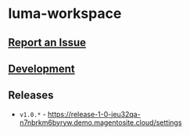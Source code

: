 # luma-workspace

## [Report an Issue](ISSUES.md)

## [Development](DEVELOPER.md)

## Releases

- `v1.0.*` - https://release-1-0-jeu32qa-n7nbrkm6byryw.demo.magentosite.cloud/settings
